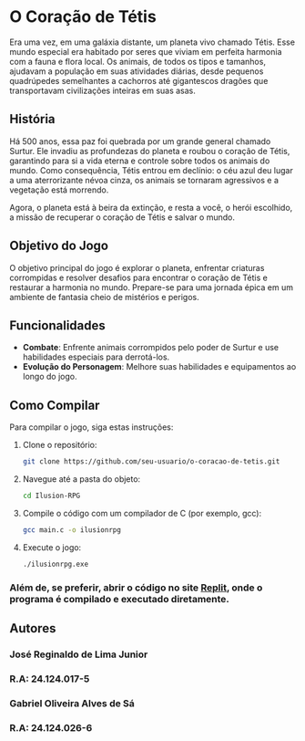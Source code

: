 # O Coração de Tétis

Era uma vez, em uma galáxia distante, um planeta vivo chamado Tétis. Esse mundo especial era habitado por seres que viviam em perfeita harmonia com a fauna e flora local. Os animais, de todos os tipos e tamanhos, ajudavam a população em suas atividades diárias, desde pequenos quadrúpedes semelhantes a cachorros até gigantescos dragões que transportavam civilizações inteiras em suas asas.

## História

Há 500 anos, essa paz foi quebrada por um grande general chamado Surtur. Ele invadiu as profundezas do planeta e roubou o coração de Tétis, garantindo para si a vida eterna e controle sobre todos os animais do mundo. Como consequência, Tétis entrou em declínio: o céu azul deu lugar a uma aterrorizante névoa cinza, os animais se tornaram agressivos e a vegetação está morrendo.

Agora, o planeta está à beira da extinção, e resta a você, o herói escolhido, a missão de recuperar o coração de Tétis e salvar o mundo.

## Objetivo do Jogo

O objetivo principal do jogo é explorar o planeta, enfrentar criaturas corrompidas e resolver desafios para encontrar o coração de Tétis e restaurar a harmonia no mundo. Prepare-se para uma jornada épica em um ambiente de fantasia cheio de mistérios e perigos.

## Funcionalidades

- **Combate**: Enfrente animais corrompidos pelo poder de Surtur e use habilidades especiais para derrotá-los.
- **Evolução do Personagem**: Melhore suas habilidades e equipamentos ao longo do jogo.

## Como Compilar

Para compilar o jogo, siga estas instruções:

1. Clone o repositório:
   ```bash
   git clone https://github.com/seu-usuario/o-coracao-de-tetis.git

2. Navegue até a pasta do objeto:
   ```bash
   cd Ilusion-RPG

3. Compile o código com um compilador de C (por exemplo, gcc):
   ```bash
   gcc main.c -o ilusionrpg

4. Execute o jogo:
   ```bash
   ./ilusionrpg.exe

### Além de, se preferir, abrir o código no site [Replit](https://replit.com), onde o programa é compilado e executado diretamente.

## Autores
### José Reginaldo de Lima Junior
### R.A: 24.124.017-5
### Gabriel Oliveira Alves de Sá
### R.A: 24.124.026-6


   
